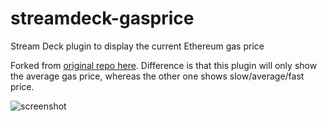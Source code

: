 # streamdeck-gasprice
Stream Deck plugin to display the current Ethereum gas price

Forked from [original repo here](https://github.com/LilyRose2798/streamdeck-gasprice). Difference is that this plugin will only show the average gas price, whereas the other one shows slow/average/fast price.

![screenshot](https://github.com/kintonc/streamdeck-gasprice/docs/screenshot.png)
